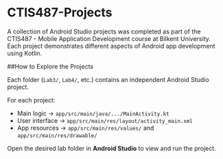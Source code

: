 # CTIS487-Projects
A collection of Android Studio projects was completed as part of the CTIS487 - Mobile Application Development course at Bilkent University. Each project demonstrates different aspects of Android app development using Kotlin.

##How to Explore the Projects

Each folder (`Lab3/`, `Lab4/`, etc.) contains an independent Android Studio project.

For each project:
- Main logic → `app/src/main/java/.../MainActivity.kt`
- User interface → `app/src/main/res/layout/activity_main.xml`
- App resources → `app/src/main/res/values/` and `app/src/main/res/drawable/`

Open the desired lab folder in **Android Studio** to view and run the project.
